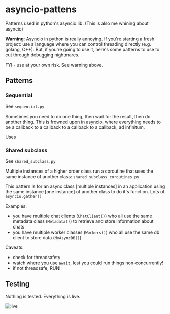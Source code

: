 # asyncio-pattens
Patterns used in python's asyncio lib.
(This is also me whining about asyncio) 

**Warning**: Asyncio in python is really annoying. If you're starting a fresh project: use a language where you can control threading directly (e.g. golang, C++). But, if you're going to use it, here's some patterns to use to cut through debugging nightmares. 

FYI - use at your own risk. See warning above.

## Patterns

### Sequential 

See `sequential.py`

Sometimes you need to do one thing, then wait for the result, then do another thing. This is frowned upon in asyncio, where everything needs to be a callback to a callback to a callback to a callback, ad infinitum.

Uses 

### Shared subclass

See `shared_subclass.py`

Multiple instances of a higher order class run a coroutine that uses the same instance of another class: `shared_subclass_coroutines.py`

This pattern is for an async class [multiple instances] in an application using the same instance [one instance] of another class to do it's function. Lots of `asyncio.gather()`

Examples:
  - you have multiple chat clients (`ChatClient()`) who all use the same metadata class (`Metadata()`) to retrieve and store information about chats
  - you have multiple worker classes (`Workers()`) who all use the same db client to store data (`MyAsyncDB()`)
 
 Caveats:
  - check for threadsafety
  - watch where you use `await`, lest you could run things non-concurrently!
  - if not threadsafe, RUN!


## Testing

Nothing is tested. Everything is live.

![live](https://media.tenor.com/VyodLiYTspcAAAAd/bill-o-reilly-fuck-it.gif)
